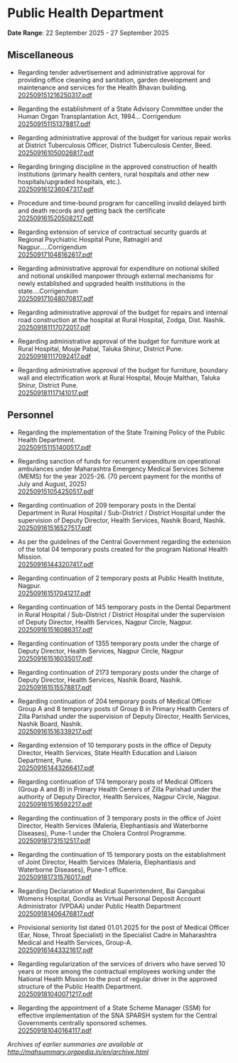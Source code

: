 # Public Health Department

**Date Range**: 22 September 2025 - 27 September 2025


## Miscellaneous
- Regarding tender advertisement and administrative approval for providing office cleaning and sanitation, garden development and maintenance and services for the Health Bhavan building.\
  [202509151216250317.pdf](https://gr.maharashtra.gov.in/Site/Upload/Government%20Resolutions/English/202509151216250317.pdf)

- Regarding the establishment of a State Advisory Committee under the Human Organ Transplantation Act, 1994... Corrigendum\
  [202509151151378817.pdf](https://gr.maharashtra.gov.in/Site/Upload/Government%20Resolutions/English/202509151151378817.pdf)

- Regarding administrative approval of the budget for various repair works at District Tuberculosis Officer, District Tuberculosis Center, Beed.\
  [202509161050026817.pdf](https://gr.maharashtra.gov.in/Site/Upload/Government%20Resolutions/English/202509161050026817.pdf)

- Regarding bringing discipline in the approved construction of health institutions (primary health centers, rural hospitals and other new hospitals/upgraded hospitals, etc.).\
  [202509161236047317.pdf](https://gr.maharashtra.gov.in/Site/Upload/Government%20Resolutions/English/202509161236047317.pdf)

- Procedure and time-bound program for cancelling invalid delayed birth  and death records and getting back the certificate\
  [202509161520508217.pdf](https://gr.maharashtra.gov.in/Site/Upload/Government%20Resolutions/English/202509161520508217.pdf)

- Regarding extension of service of contractual security guards at Regional Psychiatric Hospital Pune, Ratnagiri and Nagpur.....Corrigendum\
  [202509171048162617.pdf](https://gr.maharashtra.gov.in/Site/Upload/Government%20Resolutions/English/202509171048162617.pdf)

- Regarding administrative approval for expenditure on notional skilled and notional unskilled manpower through external mechanisms for newly established and upgraded health institutions in the state....Corrigendum\
  [202509171048070817.pdf](https://gr.maharashtra.gov.in/Site/Upload/Government%20Resolutions/English/202509171048070817.pdf)

- Regarding administrative approval of the budget for repairs and internal road construction at the hospital at Rural Hospital, Zodga, Dist. Nashik.\
  [202509181117072017.pdf](https://gr.maharashtra.gov.in/Site/Upload/Government%20Resolutions/English/202509181117072017.pdf)

- Regarding administrative approval of the budget for furniture work at Rural Hospital, Mouje Pabal, Taluka Shirur, District Pune.\
  [202509181117092417.pdf](https://gr.maharashtra.gov.in/Site/Upload/Government%20Resolutions/English/202509181117092417.pdf)

- Regarding administrative approval of the budget for furniture, boundary wall and electrification work at Rural Hospital, Mouje Malthan, Taluka Shirur, District Pune.\
  [202509181117141017.pdf](https://gr.maharashtra.gov.in/Site/Upload/Government%20Resolutions/English/202509181117141017.pdf)

## Personnel
- Regarding the implementation of the State Training Policy of the Public Health Department.\
  [202509151151400517.pdf](https://gr.maharashtra.gov.in/Site/Upload/Government%20Resolutions/English/202509151151400517.pdf)

- Regarding sanction of funds for recurrent expenditure on operational ambulances under Maharashtra Emergency Medical Services Scheme (MEMS) for the year 2025-26. (70 percent payment for the months of July and August, 2025)\
  [202509151054250517.pdf](https://gr.maharashtra.gov.in/Site/Upload/Government%20Resolutions/English/202509151054250517.pdf)

- Regarding continuation of 209 temporary posts in the Dental Department in Rural Hospital / Sub-District / District Hospital under the supervision of Deputy Director, Health Services, Nashik Board, Nashik.\
  [202509161516527517.pdf](https://gr.maharashtra.gov.in/Site/Upload/Government%20Resolutions/English/202509161516527517.pdf)

- As per the guidelines of the Central Government regarding the extension of the total 04 temporary posts created for the program National Health Mission.\
  [202509161443207417.pdf](https://gr.maharashtra.gov.in/Site/Upload/Government%20Resolutions/English/202509161443207417.pdf)

- Regarding continuation of 2 temporary posts at Public Health Institute, Nagpur.\
  [202509161517041217.pdf](https://gr.maharashtra.gov.in/Site/Upload/Government%20Resolutions/English/202509161517041217.pdf)

- Regarding continuation of 145 temporary posts in the Dental Department in Rural Hospital / Sub-District / District Hospital under the supervision of Deputy Director, Health Services, Nagpur Circle, Nagpur.\
  [202509161516086317.pdf](https://gr.maharashtra.gov.in/Site/Upload/Government%20Resolutions/English/202509161516086317.pdf)

- Regarding continuation of 1355 temporary posts under the charge of Deputy Director, Health Services, Nagpur Circle, Nagpur\
  [202509161516035017.pdf](https://gr.maharashtra.gov.in/Site/Upload/Government%20Resolutions/English/202509161516035017.pdf)

- Regarding continuation of 2173 temporary posts under the charge of Deputy Director, Health Services, Nashik Board, Nashik.\
  [202509161515578817.pdf](https://gr.maharashtra.gov.in/Site/Upload/Government%20Resolutions/English/202509161515578817.pdf)

- Regarding continuation of 204 temporary posts of Medical Officer Group A and 8 temporary posts of Group B in Primary Health Centers of Zilla Parishad under the supervision of Deputy Director, Health Services, Nashik Board, Nashik.\
  [202509161516339217.pdf](https://gr.maharashtra.gov.in/Site/Upload/Government%20Resolutions/English/202509161516339217.pdf)

- Regarding extension of 10 temporary posts in the office of Deputy Director, Health Services, State Health Education and Liaison Department, Pune.\
  [202509161443266417.pdf](https://gr.maharashtra.gov.in/Site/Upload/Government%20Resolutions/English/202509161443266417.pdf)

- Regarding continuation of 174 temporary posts of Medical Officers (Group A and B) in Primary Health Centers of Zilla Parishad under the authority of Deputy Director, Health Services, Nagpur Circle, Nagpur.\
  [202509161516592217.pdf](https://gr.maharashtra.gov.in/Site/Upload/Government%20Resolutions/English/202509161516592217.pdf)

- Regarding the continuation of 3 temporary posts in the office of Joint Director, Health Services (Maleria, Elephantiasis and Waterborne Diseases), Pune-1 under the Cholera Control Programme.\
  [202509181731512517.pdf](https://gr.maharashtra.gov.in/Site/Upload/Government%20Resolutions/English/202509181731512517.pdf)

- Regarding the continuation of 15 temporary posts on the establishment of Joint Director, Health Services (Maleria, Elephantiasis and Waterborne Diseases), Pune-1 office.\
  [202509181731576017.pdf](https://gr.maharashtra.gov.in/Site/Upload/Government%20Resolutions/English/202509181731576017.pdf)

- Regarding Declaration of Medical Superintendent, Bai Gangabai Womens Hospital, Gondia as Virtual Personal Deposit Account Administrator (VPDAA) under Public Health Department\
  [202509181406476817.pdf](https://gr.maharashtra.gov.in/Site/Upload/Government%20Resolutions/English/202509181406476817.pdf)

- Provisional seniority list dated 01.01.2025 for the post of Medical Officer (Ear, Nose, Throat Specialist) in the Specialist Cadre in Maharashtra Medical and Health Services, Group-A.\
  [202509161443321617.pdf](https://gr.maharashtra.gov.in/Site/Upload/Government%20Resolutions/English/202509161443321617.pdf)

- Regarding regularization of the services of drivers who have served 10 years or more among the contractual employees working under the National Health Mission to the post of regular driver in the approved structure of the Public Health Department.\
  [202509181040071217.pdf](https://gr.maharashtra.gov.in/Site/Upload/Government%20Resolutions/English/202509181040071217.pdf)

- Regarding the appointment of a State Scheme Manager (SSM) for effective implementation of the SNA SPARSH system for the Central Governments centrally sponsored schemes.\
  [202509181040164117.pdf](https://gr.maharashtra.gov.in/Site/Upload/Government%20Resolutions/English/202509181040164117.pdf)


*Archives of earlier summaries are available at http://mahsummary.orgpedia.in/en/archive.html*